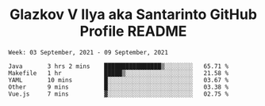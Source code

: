 <h1 align="center">Glazkov V Ilya aka Santarinto GitHub Profile README</h1>

<!--START_SECTION:waka-->
```text
Week: 03 September, 2021 - 09 September, 2021

Java       3 hrs 2 mins    ████████████████▒░░░░░░░░   65.71 % 
Makefile   1 hr            █████▒░░░░░░░░░░░░░░░░░░░   21.58 % 
YAML       10 mins         █░░░░░░░░░░░░░░░░░░░░░░░░   03.67 % 
Other      9 mins          █░░░░░░░░░░░░░░░░░░░░░░░░   03.38 % 
Vue.js     7 mins          ▓░░░░░░░░░░░░░░░░░░░░░░░░   02.75 % 
```
<!--END_SECTION:waka-->
